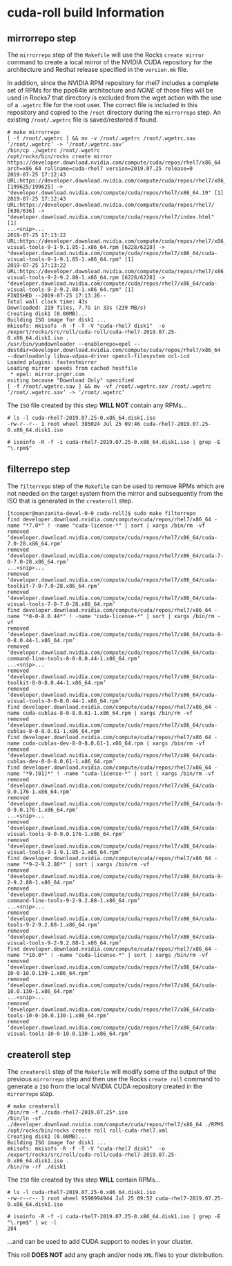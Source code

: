 
# cuda-roll build Information

## mirrorrepo step

The `mirrorrepo` step of the `Makefile` will use the Rocks `create mirror`
command to create a local mirror of the NVIDIA CUDA repository for the
architecture and Redhat release specified in the `version.mk` file.

In addition, since the NVIDIA RPM repository for rhel7 includes a complete
set of RPMs for the ppc64le architecture and *NONE* of those files will be
used in Rocks7 that directory is excluded from the wget action with the
use of a `.wgetrc` file for the root user. The correct file is included
in this repository and copied to the `/root` directory during the `mirrorrepo`
step. An existing `/root/.wgetrc` file is saved/restored if found.


```
# make mirrorrepo
[ -f /root/.wgetrc ] && mv -v /root/.wgetrc /root/.wgetrc.sav
‘/root/.wgetrc’ -> ‘/root/.wgetrc.sav’
/bin/cp ./wgetrc /root/.wgetrc
/opt/rocks/bin/rocks create mirror https://developer.download.nvidia.com/compute/cuda/repos/rhel7/x86_64 arch=x86_64 rollname=cuda-rhel7 version=2019.07.25 release=0
2019-07-25 17:12:43 URL:https://developer.download.nvidia.com/compute/cuda/repos/rhel7/x86_64/ [199625/199625] -> "developer.download.nvidia.com/compute/cuda/repos/rhel7/x86_64.19" [1]
2019-07-25 17:12:43 URL:https://developer.download.nvidia.com/compute/cuda/repos/rhel7/ [636/636] -> "developer.download.nvidia.com/compute/cuda/repos/rhel7/index.html" [1]
...<snip>...
2019-07-25 17:13:22 URL:https://developer.download.nvidia.com/compute/cuda/repos/rhel7/x86_64/cuda-visual-tools-9-1-9.1.85-1.x86_64.rpm [6228/6228] -> "developer.download.nvidia.com/compute/cuda/repos/rhel7/x86_64/cuda-visual-tools-9-1-9.1.85-1.x86_64.rpm" [1]
2019-07-25 17:13:22 URL:https://developer.download.nvidia.com/compute/cuda/repos/rhel7/x86_64/cuda-visual-tools-9-2-9.2.88-1.x86_64.rpm [6228/6228] -> "developer.download.nvidia.com/compute/cuda/repos/rhel7/x86_64/cuda-visual-tools-9-2-9.2.88-1.x86_64.rpm" [1]
FINISHED --2019-07-25 17:13:26--
Total wall clock time: 43s
Downloaded: 219 files, 7.7G in 33s (239 MB/s)
Creating disk1 (0.00MB)...
Building ISO image for disk1 ...
mkisofs: mkisofs -R -f -T -V "cuda-rhel7 disk1"  -o /export/rocks/src/roll/cuda-roll/cuda-rhel7-2019.07.25-0.x86_64.disk1.iso .
/usr/bin/yumdownloader --enablerepo=epel --destdir=developer.download.nvidia.com/compute/cuda/repos/rhel7/x86_64 --downloadonly libva-vdpau-driver opencl-filesystem ocl-icd
Loaded plugins: fastestmirror
Loading mirror speeds from cached hostfile
 * epel: mirror.prgmr.com
exiting because "Download Only" specified
[ -f /root/.wgetrc.sav ] && mv -vf /root/.wgetrc.sav /root/.wgetrc
‘/root/.wgetrc.sav’ -> ‘/root/.wgetrc’
```

The `ISO` file created by this step **WILL NOT** contain any RPMs...

```
# ls -l cuda-rhel7-2019.07.25-0.x86_64.disk1.iso
-rw-r--r-- 1 root wheel 385024 Jul 25 09:46 cuda-rhel7-2019.07.25-0.x86_64.disk1.iso

# isoinfo -R -f -i cuda-rhel7-2019.07.25-0.x86_64.disk1.iso | grep -E "\.rpm$"
```

## filterrepo step

The `filterrepo` step of the `Makefile` can be used to remove RPMs which are not
needed on the target system from the mirror and subsequently from the ISO that
is generated in the `createroll` step.

```
[tcooper@manzanita-devel-0-0 cuda-roll]$ sudo make filterrepo
find developer.download.nvidia.com/compute/cuda/repos/rhel7/x86_64 -name "*7.0*" ! -name "cuda-license-*" | sort | xargs /bin/rm -vf
removed ‘developer.download.nvidia.com/compute/cuda/repos/rhel7/x86_64/cuda-7.0-28.x86_64.rpm’
removed ‘developer.download.nvidia.com/compute/cuda/repos/rhel7/x86_64/cuda-7-0-7.0-28.x86_64.rpm’
...<snip>...
removed ‘developer.download.nvidia.com/compute/cuda/repos/rhel7/x86_64/cuda-toolkit-7-0-7.0-28.x86_64.rpm’
removed ‘developer.download.nvidia.com/compute/cuda/repos/rhel7/x86_64/cuda-visual-tools-7-0-7.0-28.x86_64.rpm’
find developer.download.nvidia.com/compute/cuda/repos/rhel7/x86_64 -name "*8-0-8.0.44*" ! -name "cuda-license-*" | sort | xargs /bin/rm -vf
removed ‘developer.download.nvidia.com/compute/cuda/repos/rhel7/x86_64/cuda-8-0-8.0.44-1.x86_64.rpm’
removed ‘developer.download.nvidia.com/compute/cuda/repos/rhel7/x86_64/cuda-command-line-tools-8-0-8.0.44-1.x86_64.rpm’
...<snip>...
removed ‘developer.download.nvidia.com/compute/cuda/repos/rhel7/x86_64/cuda-toolkit-8-0-8.0.44-1.x86_64.rpm’
removed ‘developer.download.nvidia.com/compute/cuda/repos/rhel7/x86_64/cuda-visual-tools-8-0-8.0.44-1.x86_64.rpm’
find developer.download.nvidia.com/compute/cuda/repos/rhel7/x86_64 -name cuda-cublas-8-0-8.0.61-1.x86_64.rpm | xargs /bin/rm -vf
removed ‘developer.download.nvidia.com/compute/cuda/repos/rhel7/x86_64/cuda-cublas-8-0-8.0.61-1.x86_64.rpm’
find developer.download.nvidia.com/compute/cuda/repos/rhel7/x86_64 -name cuda-cublas-dev-8-0-8.0.61-1.x86_64.rpm | xargs /bin/rm -vf
removed ‘developer.download.nvidia.com/compute/cuda/repos/rhel7/x86_64/cuda-cublas-dev-8-0-8.0.61-1.x86_64.rpm’
find developer.download.nvidia.com/compute/cuda/repos/rhel7/x86_64 -name "*9.[01]*" ! -name "cuda-license-*" | sort | xargs /bin/rm -vf
removed ‘developer.download.nvidia.com/compute/cuda/repos/rhel7/x86_64/cuda-9.0.176-1.x86_64.rpm’
removed ‘developer.download.nvidia.com/compute/cuda/repos/rhel7/x86_64/cuda-9-0-9.0.176-1.x86_64.rpm’
...<snip>...
removed ‘developer.download.nvidia.com/compute/cuda/repos/rhel7/x86_64/cuda-visual-tools-9-0-9.0.176-1.x86_64.rpm’
removed ‘developer.download.nvidia.com/compute/cuda/repos/rhel7/x86_64/cuda-visual-tools-9-1-9.1.85-1.x86_64.rpm’
find developer.download.nvidia.com/compute/cuda/repos/rhel7/x86_64 -name "*9-2-9.2.88*" | sort | xargs /bin/rm -vf
removed ‘developer.download.nvidia.com/compute/cuda/repos/rhel7/x86_64/cuda-9-2-9.2.88-1.x86_64.rpm’
removed ‘developer.download.nvidia.com/compute/cuda/repos/rhel7/x86_64/cuda-command-line-tools-9-2-9.2.88-1.x86_64.rpm’
...<snip>...
removed ‘developer.download.nvidia.com/compute/cuda/repos/rhel7/x86_64/cuda-tools-9-2-9.2.88-1.x86_64.rpm’
removed ‘developer.download.nvidia.com/compute/cuda/repos/rhel7/x86_64/cuda-visual-tools-9-2-9.2.88-1.x86_64.rpm’
find developer.download.nvidia.com/compute/cuda/repos/rhel7/x86_64 -name "*10.0*" ! -name "cuda-license-*" | sort | xargs /bin/rm -vf
removed ‘developer.download.nvidia.com/compute/cuda/repos/rhel7/x86_64/cuda-10-0-10.0.130-1.x86_64.rpm’
removed ‘developer.download.nvidia.com/compute/cuda/repos/rhel7/x86_64/cuda-10.0.130-1.x86_64.rpm’
...<snip>...
removed ‘developer.download.nvidia.com/compute/cuda/repos/rhel7/x86_64/cuda-tools-10-0-10.0.130-1.x86_64.rpm’
removed ‘developer.download.nvidia.com/compute/cuda/repos/rhel7/x86_64/cuda-visual-tools-10-0-10.0.130-1.x86_64.rpm’
```


## createroll step

The `createroll` step of the `Makefile` will modify some of the output of the
previous `mirrorrepo` step and then use the Rocks `create roll` command to
generate a `ISO` from the local NVIDIA CUDA repository created in the `mirrorrepo`
step.

```
# make createroll
/bin/rm -f ./cuda-rhel7-2019.07.25*.iso
/bin/ln -sf ./developer.download.nvidia.com/compute/cuda/repos/rhel7/x86_64 ./RPMS
/opt/rocks/bin/rocks create roll roll-cuda-rhel7.xml
Creating disk1 (0.00MB)...
Building ISO image for disk1 ...
mkisofs: mkisofs -R -f -T -V "cuda-rhel7 disk1"  -o /export/rocks/src/roll/cuda-roll/cuda-rhel7-2019.07.25-0.x86_64.disk1.iso .
/bin/rm -rf ./disk1
```

The `ISO` file created by this step **WILL** contain RPMs...

```
# ls -l cuda-rhel7-2019.07.25-0.x86_64.disk1.iso
-rw-r--r-- 1 root wheel 9590994944 Jul 25 09:52 cuda-rhel7-2019.07.25-0.x86_64.disk1.iso

# isoinfo -R -f -i cuda-rhel7-2019.07.25-0.x86_64.disk1.iso | grep -E "\.rpm$" | wc -l
284
```

...and can be used to add CUDA support to nodes in your cluster.

This roll **DOES NOT** add any graph and/or node `XML` files to your distribution.
